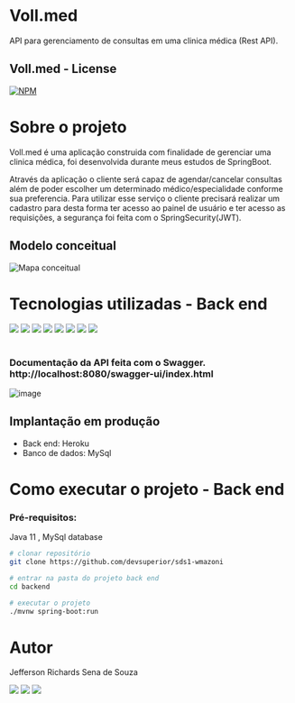 # Voll.med
API para gerenciamento de consultas em uma clinica médica (Rest API).
## Voll.med - License
[![NPM](https://img.shields.io/npm/l/react)](https://github.com/im2back/Voll.med/blob/main/LICENSE) 

# Sobre o projeto

Voll.med é uma aplicação construida com finalidade de gerenciar uma clinica médica, foi desenvolvida durante meus estudos de SpringBoot. 

Através da aplicação o cliente será capaz de agendar/cancelar consultas além de poder escolher um determinado médico/especialidade conforme sua preferencia. Para utilizar esse serviço o cliente 
precisará realizar um cadastro para desta forma ter acesso ao painel de usuário e ter acesso as requisições, a segurança foi feita com o SpringSecurity(JWT).

## Modelo conceitual

![Mapa conceitual](https://github.com/im2back/Voll.med/assets/117541466/661b5dad-fdf7-4cfe-8694-565d7ece05a2)
#
#
#
# Tecnologias utilizadas - Back end

<a href="" target="_blank"><img loading="lazy" src="https://img.shields.io/badge/Java-blue.svg?style=flat&logo=coffeescript&logoColor=white" target="_blank"></a>
<a href="" target="_blank"><img loading="lazy" src="https://img.shields.io/badge/SpringBoot-white.svg?style=flat&logo=springboot&logoColor=green" target="_blank"></a>
<a href="" target="_blank"><img loading="lazy" src="https://img.shields.io/badge/PostMan-white.svg?style=flat&logo=postman&logoColor=red" target="_blank"></a>
<a href="" target="_blank"><img loading="lazy" src="https://img.shields.io/badge/SpringSecurity-white.svg?style=flat&logo=springsecurity&logoColor=green" target="_blank"></a>
<a href="" target="_blank"><img loading="lazy" src="https://img.shields.io/badge/FlyWay-white.svg?style=flat&logo=flyway&logoColor=red" target="_blank"></a>
<a href="" target="_blank"><img loading="lazy" src="https://img.shields.io/badge/GitHub-white.svg?style=flat&logo=github&logoColor=black" target="_blank"></a>
<a href="" target="_blank"><img loading="lazy" src="https://img.shields.io/badge/Maven-white.svg?style=flat&logo=apachemaven&logoColor=darkgreen" target="_blank"></a>
<a href="" target="_blank"><img loading="lazy" src="https://img.shields.io/badge/JPA-Hibernate-darkgreen.svg?style=flat&logo=hibernate&logoColor=white" target="_blank"></a>
#
#
### Documentação da API feita com o Swagger. http://localhost:8080/swagger-ui/index.html

![image](https://github.com/im2back/Voll.med/assets/117541466/3cd1c01f-2422-457b-aa15-eaaf9233a0a1)



## Implantação em produção
- Back end: Heroku
- Banco de dados: MySql

# Como executar o projeto - Back end

### Pré-requisitos: 
Java 11 , MySql database


```bash
# clonar repositório
git clone https://github.com/devsuperior/sds1-wmazoni

# entrar na pasta do projeto back end
cd backend

# executar o projeto
./mvnw spring-boot:run
```



# Autor

Jefferson Richards Sena de Souza

 <a href="https://www.linkedin.com/in/jefferson-richards-sena-de-souza-4110a3222/" target="_blank"><img loading="lazy" src="https://img.shields.io/badge/-LinkedIn-%230077B5?style=flat&logo=linkedin&logoColor=white" target="_blank"></a>
 <a href="mailto:jeff.trabalho@outlook.com" target="_blank"><img loading="lazy" src="https://img.shields.io/badge/Outlook-blue.svg?style=flat&logo=microsoftoutlook&logoColor=white" target="_blank"></a>
 <a href="https://api.whatsapp.com/send?phone=5591992415042" target="_blank"><img loading="lazy" src="https://img.shields.io/badge/WhatsApp-black.svg?style=flat&logo=whatsapp&logoColor=green" target="_blank"></a>
